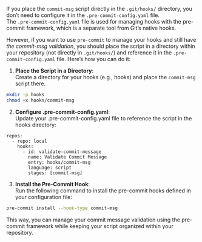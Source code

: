 If you place the ```commit-msg``` script directly in the ```.git/hooks/``` directory, you don’t need to configure it in
the ```.pre-commit-config.yaml``` file. <br/>
The ```.pre-commit-config.yaml``` file is used for managing hooks with the pre-commit framework, which is a separate
tool from Git’s native hooks.

However, if you want to use ```pre-commit``` to manage your hooks and still have _the commit-msg validation_, you should
place the script in a directory within your repository (not directly in ```.git/hooks/```) and reference it in the
```.pre-commit-config.yaml``` file.
Here’s how you can do it:

1. **Place the Script in a Directory**:<br/>
   Create a directory for your hooks (e.g., hooks) and place the ```commit-msg``` script there.

```bash
mkdir -p hooks
chmod +x hooks/commit-msg
```

2. **Configure .pre-commit-config.yaml**: <br/>
   Update your .pre-commit-config.yaml file to reference the script in the hooks directory:

```
repos:
  - repo: local
    hooks:
      - id: validate-commit-message
        name: Validate Commit Message
        entry: hooks/commit-msg
        language: script
        stages: [commit-msg]
```

3. **Install the Pre-Commit Hook**: <br/>
   Run the following command to install the pre-commit hooks defined in your configuration file:

```bash
pre-commit install --hook-type commit-msg
```

This way, you can manage your commit message validation using the pre-commit framework while keeping your script
organized within your repository.
